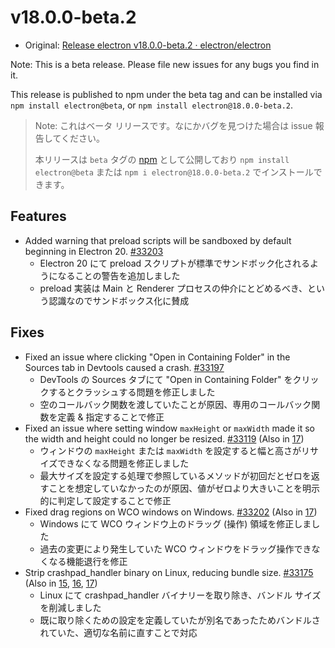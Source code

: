 # v18.0.0-beta.2

- Original: [Release electron v18.0.0-beta.2 · electron/electron](https://github.com/electron/electron/releases/tag/v18.0.0-beta.2)

Note: This is a beta release. Please file new issues for any bugs you find in it.

This release is published to npm under the beta tag and can be installed via `npm install electron@beta`, or `npm install electron@18.0.0-beta.2`.

> Note: これはベータ リリースです。なにかバグを見つけた場合は issue 報告してください。
>
> 本リリースは `beta` タグの [npm](https://www.npmjs.com/package/electron) として公開しており `npm install electron@beta` または `npm i electron@18.0.0-beta.2` でインストールできます。

## Features

- Added warning that preload scripts will be sandboxed by default beginning in Electron 20. [#33203](https://github.com/electron/electron/pull/33203)
  - Electron 20 にて preload スクリプトが標準でサンドボック化されるようになることの警告を追加しました
  - preload 実装は Main と Renderer プロセスの仲介にとどめるべき、という認識なのでサンドボックス化に賛成

## Fixes

- Fixed an issue where clicking "Open in Containing Folder" in the Sources tab in Devtools caused a crash. [#33197](https://github.com/electron/electron/pull/33197)
  - DevTools の Sources タブにて "Open in Containing Folder" をクリックするとクラッシュする問題を修正しました
  - 空のコールバック関数を渡していたことが原因、専用のコールバック関数を定義 & 指定することで修正
- Fixed an issue where setting window `maxHeight` or `maxWidth` made it so the width and height could no longer be resized. [#33119](https://github.com/electron/electron/pull/33119) (Also in [17](https://github.com/electron/electron/pull/33118))
  - ウィンドウの `maxHeight` または `maxWidth` を設定すると幅と高さがリサイズできなくなる問題を修正しました
  - 最大サイズを設定する処理で参照しているメソッドが初回だとゼロを返すことを想定していなかったのが原因、値がゼロより大きいことを明示的に判定して設定することで修正
- Fixed drag regions on WCO windows on Windows. [#33202](https://github.com/electron/electron/pull/33202) (Also in [17](https://github.com/electron/electron/pull/33201))
  - Windows にて WCO ウィンドウ上のドラッグ (操作) 領域を修正しました
  - 過去の変更により発生していた WCO ウィンドウをドラッグ操作できなくなる機能退行を修正
- Strip crashpad_handler binary on Linux, reducing bundle size. [#33175](https://github.com/electron/electron/pull/33175) (Also in [15](https://github.com/electron/electron/pull/33173), [16](https://github.com/electron/electron/pull/33174), [17](https://github.com/electron/electron/pull/33176))
  - Linux にて crashpad_handler バイナリーを取り除き、バンドル サイズを削減しました
  - 既に取り除くための設定を定義していたが別名であったためバンドルされていた、適切な名前に直すことで対応
